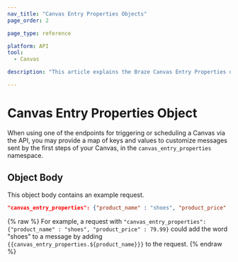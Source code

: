 ```yaml
---
nav_title: "Canvas Entry Properties Objects"
page_order: 2

page_type: reference

platform: API
tool:
  - Canvas

description: "This article explains the Braze Canvas Entry Properties object."

---
```


# Canvas Entry Properties Object
When using one of the endpoints for triggering or scheduling a Canvas via the API, you may provide a map of keys and values to customize messages sent by the first steps of your Canvas, in the `canvas_entry_properties` namespace.

## Object Body

This object body contains an example request.

```json
"canvas_entry_properties": {"product_name" : "shoes", "product_price" : 79.99}
```
{% raw %}
For example, a request with `"canvas_entry_properties": {"product_name" : "shoes", "product_price" : 79.99}` could add the word "shoes" to a message by adding ```{{canvas_entry_properties.${product_name}}}``` to the request.
{% endraw %}
